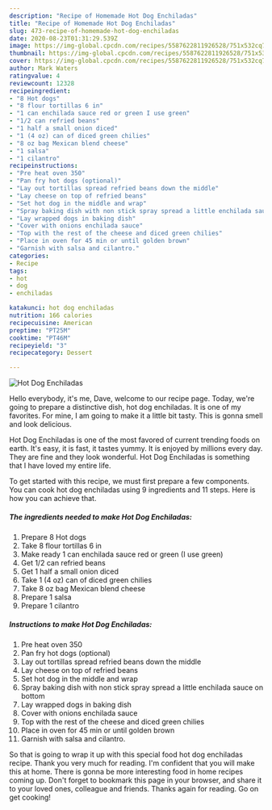 ```yaml
---
description: "Recipe of Homemade Hot Dog Enchiladas"
title: "Recipe of Homemade Hot Dog Enchiladas"
slug: 473-recipe-of-homemade-hot-dog-enchiladas
date: 2020-08-23T01:31:29.539Z
image: https://img-global.cpcdn.com/recipes/5587622811926528/751x532cq70/hot-dog-enchiladas-recipe-main-photo.jpg
thumbnail: https://img-global.cpcdn.com/recipes/5587622811926528/751x532cq70/hot-dog-enchiladas-recipe-main-photo.jpg
cover: https://img-global.cpcdn.com/recipes/5587622811926528/751x532cq70/hot-dog-enchiladas-recipe-main-photo.jpg
author: Mark Waters
ratingvalue: 4
reviewcount: 12328
recipeingredient:
- "8 Hot dogs"
- "8 flour tortillas 6 in"
- "1 can enchilada sauce red or green I use green"
- "1/2 can refried beans"
- "1 half a small onion diced"
- "1 (4 oz) can of diced green chilies"
- "8 oz bag Mexican blend cheese"
- "1 salsa"
- "1 cilantro"
recipeinstructions:
- "Pre heat oven 350"
- "Pan fry hot dogs (optional)"
- "Lay out tortillas spread refried beans down the middle"
- "Lay cheese on top of refried beans"
- "Set hot dog in the middle and wrap"
- "Spray baking dish with non stick spray spread a little enchilada sauce on bottom"
- "Lay wrapped dogs in baking dish"
- "Cover with onions enchilada sauce"
- "Top with the rest of the cheese and diced green chilies"
- "Place in oven for 45 min or until golden brown"
- "Garnish with salsa and cilantro."
categories:
- Recipe
tags:
- hot
- dog
- enchiladas

katakunci: hot dog enchiladas 
nutrition: 166 calories
recipecuisine: American
preptime: "PT25M"
cooktime: "PT46M"
recipeyield: "3"
recipecategory: Dessert

---
```



![Hot Dog Enchiladas](https://img-global.cpcdn.com/recipes/5587622811926528/751x532cq70/hot-dog-enchiladas-recipe-main-photo.jpg)

Hello everybody, it's me, Dave, welcome to our recipe page. Today, we're going to prepare a distinctive dish, hot dog enchiladas. It is one of my favorites. For mine, I am going to make it a little bit tasty. This is gonna smell and look delicious.



Hot Dog Enchiladas is one of the most favored of current trending foods on earth. It's easy, it is fast, it tastes yummy. It is enjoyed by millions every day. They are fine and they look wonderful. Hot Dog Enchiladas is something that I have loved my entire life.


To get started with this recipe, we must first prepare a few components. You can cook hot dog enchiladas using 9 ingredients and 11 steps. Here is how you can achieve that.

<!--inarticleads1-->

##### The ingredients needed to make Hot Dog Enchiladas:

1. Prepare 8 Hot dogs
1. Take 8 flour tortillas 6 in
1. Make ready 1 can enchilada sauce red or green (I use green)
1. Get 1/2 can refried beans
1. Get 1 half a small onion diced
1. Take 1 (4 oz) can of diced green chilies
1. Take 8 oz bag Mexican blend cheese
1. Prepare 1 salsa
1. Prepare 1 cilantro




<!--inarticleads2-->

##### Instructions to make Hot Dog Enchiladas:

1. Pre heat oven 350
1. Pan fry hot dogs (optional)
1. Lay out tortillas spread refried beans down the middle
1. Lay cheese on top of refried beans
1. Set hot dog in the middle and wrap
1. Spray baking dish with non stick spray spread a little enchilada sauce on bottom
1. Lay wrapped dogs in baking dish
1. Cover with onions enchilada sauce
1. Top with the rest of the cheese and diced green chilies
1. Place in oven for 45 min or until golden brown
1. Garnish with salsa and cilantro.




So that is going to wrap it up with this special food hot dog enchiladas recipe. Thank you very much for reading. I'm confident that you will make this at home. There is gonna be more interesting food in home recipes coming up. Don't forget to bookmark this page in your browser, and share it to your loved ones, colleague and friends. Thanks again for reading. Go on get cooking!
